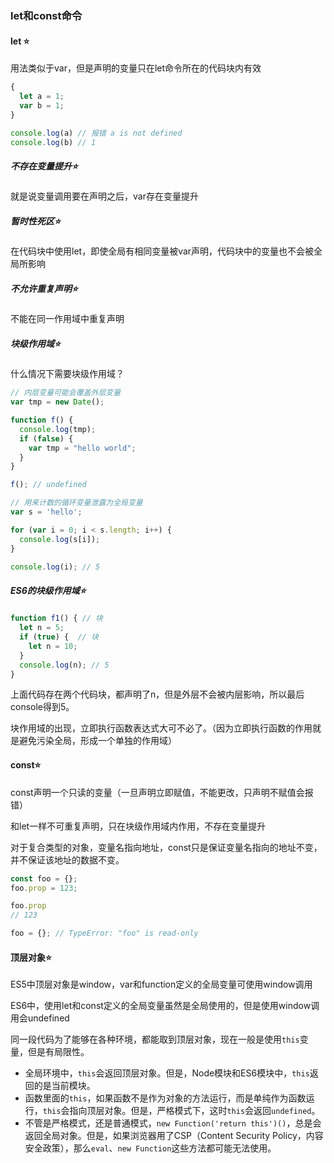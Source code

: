 ### let和const命令

#### let :star:

用法类似于var，但是声明的变量只在let命令所在的代码块内有效

```js
{
  let a = 1;
  var b = 1;
}

console.log(a) // 报错 a is not defined
console.log(b) // 1
```

##### 不存在变量提升:star:

就是说变量调用要在声明之后，var存在变量提升

##### 暂时性死区:star:

在代码块中使用let，即使全局有相同变量被var声明，代码块中的变量也不会被全局所影响

##### 不允许重复声明:star:

不能在同一作用域中重复声明

##### 块级作用域:star:

什么情况下需要块级作用域？

```js
// 内层变量可能会覆盖外层变量
var tmp = new Date();

function f() {
  console.log(tmp);
  if (false) {
    var tmp = "hello world";
  }
}

f(); // undefined

// 用来计数的循环变量泄露为全局变量
var s = 'hello';

for (var i = 0; i < s.length; i++) {
  console.log(s[i]);
}

console.log(i); // 5
```

##### ES6的块级作用域:star:

```js
function f1() { // 块
  let n = 5;
  if (true) {  // 块
    let n = 10;
  }
  console.log(n); // 5
}
```

上面代码存在两个代码块，都声明了n，但是外层不会被内层影响，所以最后console得到5。

块作用域的出现，立即执行函数表达式大可不必了。（因为立即执行函数的作用就是避免污染全局，形成一个单独的作用域）

#### const:star:

const声明一个只读的变量（一旦声明立即赋值，不能更改，只声明不赋值会报错）

和let一样不可重复声明，只在块级作用域内作用，不存在变量提升

对于复合类型的对象，变量名指向地址，const只是保证变量名指向的地址不变，并不保证该地址的数据不变。

```js
const foo = {};
foo.prop = 123;

foo.prop
// 123

foo = {}; // TypeError: "foo" is read-only
```

#### 顶层对象:star:

ES5中顶层对象是window，var和function定义的全局变量可使用window调用

ES6中，使用let和const定义的全局变量虽然是全局使用的，但是使用window调用会undefined

同一段代码为了能够在各种环境，都能取到顶层对象，现在一般是使用`this`变量，但是有局限性。

- 全局环境中，`this`会返回顶层对象。但是，Node模块和ES6模块中，`this`返回的是当前模块。
- 函数里面的`this`，如果函数不是作为对象的方法运行，而是单纯作为函数运行，`this`会指向顶层对象。但是，严格模式下，这时`this`会返回`undefined`。
- 不管是严格模式，还是普通模式，`new Function('return this')()`，总是会返回全局对象。但是，如果浏览器用了CSP（Content Security Policy，内容安全政策），那么`eval`、`new Function`这些方法都可能无法使用。